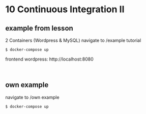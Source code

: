 # 10 Continuous Integration II

## example from lesson

2 Containers (Wordpress & MySQL)
navigate to /example tutorial

```
$ docker-compose up
```

frontend wordpress: http://localhost:8080

&nbsp;

## own example

navigate to /own example

```
$ docker-compose up
```
